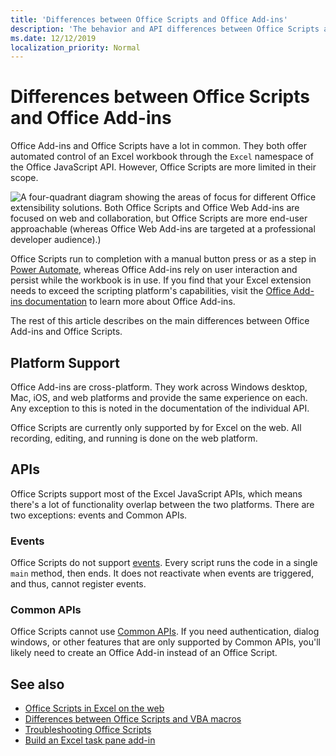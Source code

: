 ```yaml
---
title: 'Differences between Office Scripts and Office Add-ins'
description: 'The behavior and API differences between Office Scripts and Office Add-ins.'
ms.date: 12/12/2019
localization_priority: Normal
---
```


# Differences between Office Scripts and Office Add-ins

Office Add-ins and Office Scripts have a lot in common. They both offer automated control of an Excel workbook through the `Excel` namespace of the Office JavaScript API. However, Office Scripts are more limited in their scope.

![A four-quadrant diagram showing the areas of focus for different Office extensibility solutions. Both Office Scripts and Office Web Add-ins are focused on web and collaboration, but Office Scripts are more end-user approachable (whereas Office Web Add-ins are targeted at a professional developer audience).)](../images/office-prgrammability-diagram.png)

Office Scripts run to completion with a manual button press or as a step in [Power Automate](https://flow.microsoft.com/), whereas Office Add-ins rely on user interaction and persist while the workbook is in use. If you find that your Excel extension needs to exceed the scripting platform's capabilities, visit the [Office Add-ins documentation](/office/dev/add-ins) to learn more about Office Add-ins.

The rest of this article describes on the main differences between Office Add-ins and Office Scripts.

## Platform Support

Office Add-ins are cross-platform. They work across Windows desktop, Mac, iOS, and web platforms and provide the same experience on each. Any exception to this is noted in the documentation of the individual API.

Office Scripts are currently only supported by for Excel on the web. All recording, editing, and running is done on the web platform.

## APIs

Office Scripts support most of the Excel JavaScript APIs, which means there's  a lot of functionality overlap between the two platforms. There are two exceptions: events and Common APIs.

### Events

Office Scripts do not support [events](/office/dev/add-ins/excel/excel-add-ins-events). Every script runs the code in a single `main` method, then ends. It does not reactivate when events are triggered, and thus, cannot register events.

### Common APIs

Office Scripts cannot use [Common APIs](/javascript/api/office). If you need authentication, dialog windows, or other features that are only supported by Common APIs, you'll likely need to create an Office Add-in instead of an Office Script.

## See also

- [Office Scripts in Excel on the web](../overview/excel.md)
- [Differences between Office Scripts and VBA macros](vba-differences.md)
- [Troubleshooting Office Scripts](../testing/troubleshooting.md)
- [Build an Excel task pane add-in](/office/dev/add-ins/quickstarts/excel-quickstart-jquery)